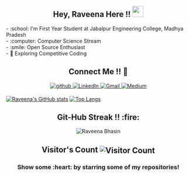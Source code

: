 <h2 align="center">Hey, Raveena Here !! <img src="https://raw.githubusercontent.com/MartinHeinz/MartinHeinz/master/wave.gif" width="30px"></h2>
  - :school: I'm First Year Student at Jabalpur Engineering College, Madhya Pradesh <br>
  - :computer: Computer Science Stream<br>
  - :smile: Open Source Enthusiast<br>
  - 🤔 Exploring Competitive Coding <br>

<h2 align="center">Connect Me !! 🤝</h2> 

<p align="center">
<a href="https://github.com/RaveenaBhasin" target="_blank">
<img src=https://img.shields.io/badge/github-%2324292e.svg?&style=for-the-badge&logo=github&logoColor=white alt=github style="margin-bottom: 5px;" />
</a>
<a href="https://www.linkedin.com/in/raveena-bhasin-15b9b6200/" target="_blank">
<img alt="LinkedIn" src="https://img.shields.io/badge/linkedin%20-%230077B5.svg?&style=for-the-badge&logo=linkedin&logoColor=white"/>
</a>
<a href="mailto:raveenabhasin15@gmail.com">
<img alt="Gmail" src="https://img.shields.io/badge/Gmail-D14836?style=for-the-badge&logo=gmail&logoColor=white" />
</a>
<a href="https://raveenabhasin15.medium.com/">
<img alt="Medium" src="https://img.shields.io/badge/Medium-3e3736?style=for-the-badge&logo=medium&logoColor=white" />
</a>
</p> 

[![Raveena's GitHub stats](https://github-readme-stats.vercel.app/api?username=RaveenaBhasin&show_icons=true)](https://github.com/RaveenaBhasin/github-readme-stats)
[![Top Langs](https://github-readme-stats.vercel.app/api/top-langs/?username=RaveenaBhasin&layout=compact)](https://github.com/RaveenaBhasin/github-readme-stats)
<h2 align="center">Git-Hub Streak !! :fire:</h2> 
<p  align="center">
<img align="Center" src="https://github-readme-streak-stats.herokuapp.com/?user=RaveenaBhasin&)" alt="Raveena Bhasin" />
</p>
<h2 align="center">Visitor's Count <img align="center" src="https://profile-counter.glitch.me/RaveenaBhasin/count.svg" alt="Visitor Count" /></h2>
<h3 align="center">Show some :heart: by starring some of my repositories! </h3>
